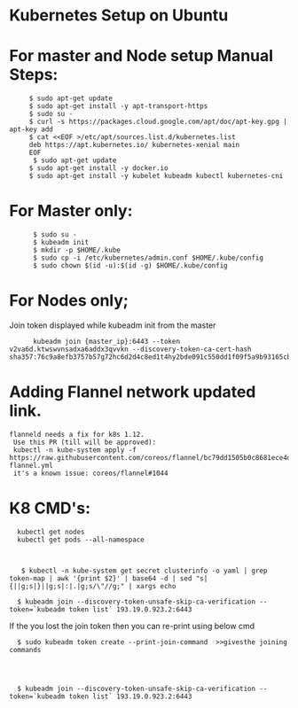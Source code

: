 # Kubernetes Setup on Ubuntu

# For master and Node setup Manual Steps:

         $ sudo apt-get update
         $ sudo apt-get install -y apt-transport-https
         $ sudo su -
         $ curl -s https://packages.cloud.google.com/apt/doc/apt-key.gpg | apt-key add
         $ cat <<EOF >/etc/apt/sources.list.d/kubernetes.list 
         deb https://apt.kubernetes.io/ kubernetes-xenial main 
         EOF
          $ sudo apt-get update
         $ sudo apt-get install -y docker.io
         $ sudo apt-get install -y kubelet kubeadm kubectl kubernetes-cni

# For Master only:

          $ sudo su - 
          $ kubeadm init
          $ mkdir -p $HOME/.kube
          $ sudo cp -i /etc/kubernetes/admin.conf $HOME/.kube/config
          $ sudo chown $(id -u):$(id -g) $HOME/.kube/config


# For Nodes only;
Join token displayed while kubeadm init from the master 

          kubeadm join {master_ip}:6443 --token v2va6d.ktwswvnsadxa6addx3qvvkn --discovery-token-ca-cert-hash       sha357:76c9a8efb3757b57g72hc6d2d4c8ed1t4hy2bde091c550dd1f09f5a9b93165cb32eeee5

# Adding Flannel network updated link.
    flanneld needs a fix for k8s 1.12.
     Use this PR (till will be approved):
     kubectl -n kube-system apply -f        https://raw.githubusercontent.com/coreos/flannel/bc79dd1505b0c8681ece4de4c0d86c5cd2643275/Documentation/kube-flannel.yml
     it's a known issue: coreos/flannel#1044

# K8 CMD's:

      kubectl get nodes
      kubectl get pods --all-namespace



       $ kubectl -n kube-system get secret clusterinfo -o yaml | grep token-map | awk '{print $2}' | base64 -d | sed "s|{||g;s|}||g;s|:|.|g;s/\"//g;" | xargs echo

      $ kubeadm join --discovery-token-unsafe-skip-ca-verification --token=`kubeadm token list` 193.19.0.923.2:6443

If the you lost the join token then you can re-print using below cmd

      $ sudo kubeadm token create --print-join-command  >>givesthe joining commands


 

      $ kubeadm join --discovery-token-unsafe-skip-ca-verification --token=`kubeadm token list` 193.19.0.923.2:6443
